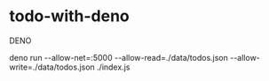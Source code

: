 # todo-with-deno
DENO 

deno run --allow-net=:5000 --allow-read=./data/todos.json --allow-write=./data/todos.json ./index.js
